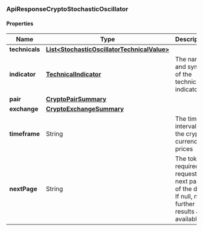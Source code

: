 
[//]: # (CLASS:ApiResponseCryptoStochasticOscillator)

[//]: # (KIND:object)

### ApiResponseCryptoStochasticOscillator

#### Properties

[//]: # (START_DEFINITION)

Name | Type | Description
------------ | ------------- | -------------
**technicals** | [**List&lt;StochasticOscillatorTechnicalValue&gt;**](StochasticOscillatorTechnicalValue.md) |  &nbsp;
**indicator** | [**TechnicalIndicator**](TechnicalIndicator.md) | The name and symbol of the technical indicator &nbsp;
**pair** | [**CryptoPairSummary**](CryptoPairSummary.md) |  &nbsp;
**exchange** | [**CryptoExchangeSummary**](CryptoExchangeSummary.md) |  &nbsp;
**timeframe** | String | The time interval for the crypto currency prices &nbsp;
**nextPage** | String | The token required to request the next page of the data. If null, no further results are available. &nbsp;

[//]: # (END_DEFINITION)


[//]: # (CONTAINED_CLASS:StochasticOscillatorTechnicalValue)


[//]: # (CONTAINED_CLASS:TechnicalIndicator)


[//]: # (CONTAINED_CLASS:CryptoPairSummary)


[//]: # (CONTAINED_CLASS:CryptoExchangeSummary)





